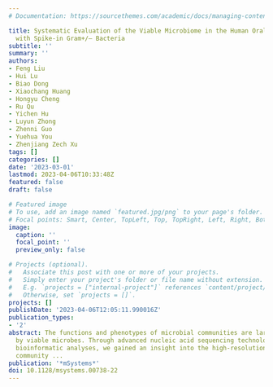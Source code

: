 ```yaml
---
# Documentation: https://sourcethemes.com/academic/docs/managing-content/

title: Systematic Evaluation of the Viable Microbiome in the Human Oral and Gut Samples
  with Spike-in Gram+/– Bacteria
subtitle: ''
summary: ''
authors:
- Feng Liu
- Hui Lu
- Biao Dong
- Xiaochang Huang
- Hongyu Cheng
- Ru Qu
- Yichen Hu
- Luyun Zhong
- Zhenni Guo
- Yuehua You
- Zhenjiang Zech Xu
tags: []
categories: []
date: '2023-03-01'
lastmod: 2023-04-06T10:33:48Z
featured: false
draft: false

# Featured image
# To use, add an image named `featured.jpg/png` to your page's folder.
# Focal points: Smart, Center, TopLeft, Top, TopRight, Left, Right, BottomLeft, Bottom, BottomRight.
image:
  caption: ''
  focal_point: ''
  preview_only: false

# Projects (optional).
#   Associate this post with one or more of your projects.
#   Simply enter your project's folder or file name without extension.
#   E.g. `projects = ["internal-project"]` references `content/project/deep-learning/index.md`.
#   Otherwise, set `projects = []`.
projects: []
publishDate: '2023-04-06T12:05:11.990016Z'
publication_types:
- '2'
abstract: The functions and phenotypes of microbial communities are largely defined
  by viable microbes. Through advanced nucleic acid sequencing technologies and downstream
  bioinformatic analyses, we gained an insight into the high-resolution microbial
  community ...
publication: '*mSystems*'
doi: 10.1128/msystems.00738-22
---
```

